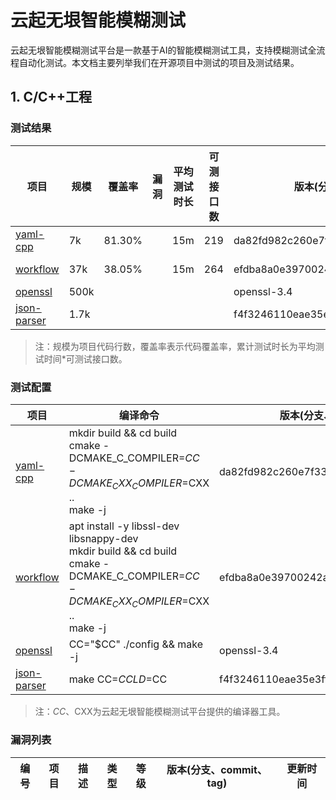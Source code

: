 # 云起无垠智能模糊测试

云起无垠智能模糊测试平台是一款基于AI的智能模糊测试工具，支持模糊测试全流程自动化测试。本文档主要列举我们在开源项目中测试的项目及测试结果。

## 1. C/C++工程

### 测试结果

| 项目 | 规模 | 覆盖率 | 漏洞 | 平均测试时长 | 可测接口数 | 版本(分支、commit、tag) | 更新时间 | 
|-----|-----|-----|-----|-----|-----|-----|-----|
| [yaml-cpp](yaml-cpp) | 7k | 81.30% |  | 15m | 219 | da82fd982c260e7f335ce5acbceff24b270544d1| 2024-10-24 |
| [workflow](https://github.com/sogou/workflow) | 37k | 38.05% |  | 15m | 264 | efdba8a0e39700242afd40541af0d0ae2b9ee243 | 2024-10-24 |
| [openssl](https://github.com/openssl/openssl) | 500k |  |  |  |  | openssl-3.4 | |
| [json-parser](https://github.com/Barenboim/json-parser) | 1.7k | |  |  |   | f4f3246110eae35e3ffad5bafc371465b17eb437 ||

> 注：规模为项目代码行数，覆盖率表示代码覆盖率，累计测试时长为平均测试时间*可测试接口数。

### 测试配置
| 项目 | 编译命令 | 版本(分支、commit、tag) |
|---------|------|--------|
| [yaml-cpp](yaml-cpp) | mkdir build && cd build<br>cmake -DCMAKE_C_COMPILER=$CC -DCMAKE_CXX_COMPILER=$CXX ..<br>make -j | da82fd982c260e7f335ce5acbceff24b270544d1|
| [workflow](https://github.com/sogou/workflow) | apt install -y libssl-dev libsnappy-dev<br>mkdir build && cd build<br>cmake -DCMAKE_C_COMPILER=$CC -DCMAKE_CXX_COMPILER=$CXX ..<br>make -j | efdba8a0e39700242afd40541af0d0ae2b9ee243 |
| [openssl](https://github.com/openssl/openssl) | CC="$CC" ./config && make -j | openssl-3.4 |
| [json-parser](https://github.com/Barenboim/json-parser) | make CC=$CC LD=$CC | f4f3246110eae35e3ffad5bafc371465b17eb437 |

> 注：$CC、$CXX为云起无垠智能模糊测试平台提供的编译器工具。

### 漏洞列表
| 编号 | 项目 | 描述 | 类型 | 等级 | 版本(分支、commit、tag) | 更新时间 |
|---------|------|---------|------------|---------|---------|---------|